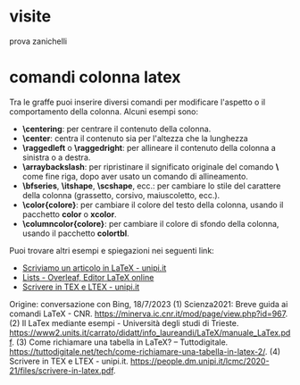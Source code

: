 # visite
prova zanichelli

# comandi colonna latex 
Tra le graffe puoi inserire diversi comandi per modificare l'aspetto o il comportamento della colonna. Alcuni esempi sono:

- **\centering**: per centrare il contenuto della colonna.
- **\center**: centra il contenuto sia per l'altezza che la lunghezza 
- **\raggedleft** o **\raggedright**: per allineare il contenuto della colonna a sinistra o a destra.
- **\arraybackslash**: per ripristinare il significato originale del comando **\\** come fine riga, dopo aver usato un comando di allineamento.
- **\bfseries**, **\itshape**, **\scshape**, ecc.: per cambiare lo stile del carattere della colonna (grassetto, corsivo, maiuscoletto, ecc.).
- **\color{colore}**: per cambiare il colore del testo della colonna, usando il pacchetto **color** o **xcolor**.
- **\columncolor{colore}**: per cambiare il colore di sfondo della colonna, usando il pacchetto **colortbl**.

Puoi trovare altri esempi e spiegazioni nei seguenti link:

- [Scriviamo un articolo in LaTeX - unipi.it](https://elearning.sp.unipi.it/pluginfile.php/21332/mod_resource/content/3/articolo.pdf)
- [Lists - Overleaf, Editor LaTeX online](https://it.overleaf.com/learn/latex/Lists)
- [Scrivere in TEX e LTEX - unipi.it](https://people.dm.unipi.it/lcmc/2020-21/files/scrivere-in-latex.pdf)

Origine: conversazione con Bing, 18/7/2023
(1) Scienza2021: Breve guida ai comandi LaTeX - CNR. https://minerva.ic.cnr.it/mod/page/view.php?id=967.
(2) Il LaTex mediante esempi - Università degli studi di Trieste. https://www2.units.it/carrato/didatt/info_laureandi/LaTeX/manuale_LaTex.pdf.
(3) Come richiamare una tabella in LaTeX? – Tuttodigitale. https://tuttodigitale.net/tech/come-richiamare-una-tabella-in-latex-2/.
(4) Scrivere in TEX e LTEX - unipi.it. https://people.dm.unipi.it/lcmc/2020-21/files/scrivere-in-latex.pdf.